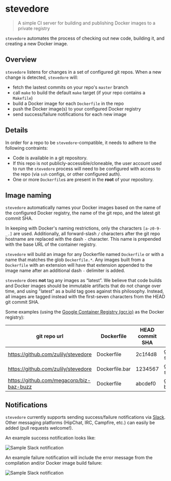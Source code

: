 # stevedore

> A simple CI server for building and publishing Docker images to a private registry

`stevedore` automates the process of checking out new code, building it, and
creating a new Docker image.

## Overview

`stevedore` listens for changes in a set of configured git repos. When a new
change is detected, `stevedore` will:

* fetch the lastest commits on your repo's `master` branch
* call `make` to build the default `make` target (if your repo contains a `Makefile`)
* build a Docker image for each `Dockerfile` in the repo
* push the Docker image(s) to your configured Docker registry
* send success/failure notifications for each new image

## Details

In order for a repo to be `stevedore`-compatible, it needs to adhere to the
following contraints:

* Code is available in a git repository.
* If this repo is not publicly-accessible/cloneable, the user account used to
  run the `stevedore` process will need to be configured with access to the repo
(via `ssh` configs, or other configured auth).
* One or more `Dockerfile`s are present in the **root** of your repository.

## Image naming

`stevedore` automatically names your Docker images based on the name of the
configured Docker registry, the name of the git repo, and the latest git commit
SHA.

In keeping with Docker's naming restrictions, only the characters `[a-z0-9-_.]`
are used.  Additionally, all forward-slash `/` characters after the git repo
hostname are replaced with the dash `-` character. This name is prepended with
the base URL of the container registry.

`stevedore` will build an image for any Dockerfile named `Dockerfile` or with a
name that matches the glob `Dockerfile.*`. Any images built from a `Dockerfile` with an
extension will have that extension appended to the image name after an
additional dash `-` delimiter is added.

`stevedore` does **not** tag any images as “latest”. We believe that code builds
and Docker images should be immutable artifacts that do not change over time,
and using "latest" as a build tag goes against this philosophy.  Instead, all
images are tagged instead with the first-seven characters from the HEAD git
commit SHA.

Some examples (using the [Google Container Registry
(gcr.io)](https://cloud.google.com/tools/container-registry/) as the Docker
registry):

| git repo url | Dockerfile | HEAD commit SHA | image name and tag |
| ----------------------------------- | ----------- | --------------- | ---------- |
| https://github.com/zulily/stevedore | Dockerfile | 2c1f4d8 | gcr.io/gce_project-name/zulily-stevedore:2c1f4d8 |
| https://github.com/zulily/stevedore | Dockerfile.bar | 1234567 | gcr.io/gce_project_name/zulily-stevedore-bar:1234567 |
| https://github.com/megacorp/biz-baz-buzz | Dockerfile | abcdef0 | gcr.io/gce_project_name/megacorp/biz-baz-buzz:abcdef0 |

## Notifications

`stevedore` currently supports sending success/failure notifications via
[Slack](https://slack.com/).  Other messaging platforms (HipChat, IRC,
Campfire, etc.) can easily be added (pull requests welcome!).

An example success notification looks like:

![Sample Slack notification](https://github.com/zulily/stevedore/blob/master/slack.png)

An example failure notification will include the error message from the
compilation and/or Docker image build failure:

![Sample Slack notification](https://github.com/zulily/stevedore/blob/master/slack-failure.png)



